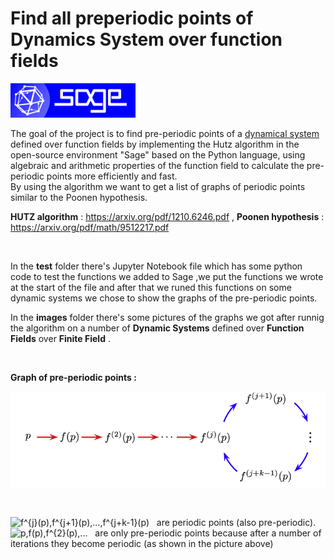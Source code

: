 # Find all preperiodic points of Dynamics System over function fields
<img src="images/logo_sagemath+icon_oldstyle.png" width=200> 

The goal of the project is to find pre-periodic points of a [dynamical system](https://en.wikipedia.org/wiki/Dynamical_system) defined over function fields by implementing the Hutz algorithm in the open-source environment "Sage" based on the Python language, using algebraic and arithmetic properties of the function field to calculate the pre-periodic points more efficiently and fast. </br> 
By using the algorithm we want to get a list of graphs of periodic points similar to the Poonen hypothesis.
</br>

**HUTZ algorithm** : https://arxiv.org/pdf/1210.6246.pdf ,
**Poonen hypothesis** : https://arxiv.org/pdf/math/9512217.pdf

</br>

In the **test** folder there's Jupyter Notebook file which has some python code to test the functions we added to Sage ,we put the functions we wrote at the start of the file and after that we runed this functions on some dynamic systems we chose to show the graphs of the pre-periodic points.  


In the **images** folder there's some pictures of the graphs we got after runnig the algorithm on a number of **Dynamic Systems** defined over **Function Fields** over 
**Finite Field** .

</br>

**Graph of pre-periodic points :** 
</br>

![](images/pre-periodic-graph.png)

</br>

<img src="https://latex.codecogs.com/svg.image?f^{j}(p),f^{j&plus;1}(p),...,f^{j&plus;k-1}(p)" title="f^{j}(p),f^{j+1}(p),...,f^{j+k-1}(p)" />&nbsp;&nbsp;&nbsp;are periodic points (also pre-periodic). <br/>
<img src="https://latex.codecogs.com/svg.image?p,f(p),f^{2}(p),..." title="p,f(p),f^{2}(p),..." />&nbsp;&nbsp;&nbsp;are only pre-periodic points because after a number of iterations they become periodic (as shown in the picture above)
